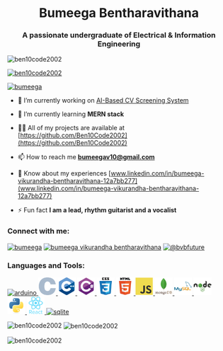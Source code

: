 <h1 align="center">Bumeega Bentharavithana</h1>
<h3 align="center">A passionate undergraduate of Electrical & Information Engineering</h3>

<p align="left"> <img src="https://komarev.com/ghpvc/?username=ben10code2002&label=Profile%20views&color=0e75b6&style=flat" alt="ben10code2002" /> </p>

<p align="left"> <a href="https://github.com/ryo-ma/github-profile-trophy"><img src="https://github-profile-trophy.vercel.app/?username=ben10code2002" alt="ben10code2002" /></a> </p>

<p align="left"> <a href="https://twitter.com/Bumeega_EIE" target="blank"><img src="https://img.shields.io/twitter/follow/bumeega?logo=twitter&style=for-the-badge" alt="bumeega" /></a> </p>

- 🔭 I’m currently working on [AI-Based CV Screening System](-)

- 🌱 I’m currently learning **MERN stack**

- 👨‍💻 All of my projects are available at [https://github.com/Ben10Code2002](https://github.com/Ben10Code2002)

- 📫 How to reach me **bumeegav10@gmail.com**

- 📄 Know about my experiences [www.linkedin.com/in/bumeega-vikurandha-bentharavithana-12a7bb277](www.linkedin.com/in/bumeega-vikurandha-bentharavithana-12a7bb277)

- ⚡ Fun fact **I am a lead, rhythm guitarist and a vocalist**

<h3 align="left">Connect with me:</h3>
<p align="left">
<a href="https://twitter.com/Bumeega_EIE" target="blank"><img align="center" src="https://raw.githubusercontent.com/rahuldkjain/github-profile-readme-generator/master/src/images/icons/Social/twitter.svg" alt="bumeega" height="30" width="40" /></a>
<a href="https://www.linkedin.com/in/bumeega-vikurandha-bentharavithana-12a7bb277/" target="blank"><img align="center" src="https://raw.githubusercontent.com/rahuldkjain/github-profile-readme-generator/master/src/images/icons/Social/linked-in-alt.svg" alt="bumeega vikurandha bentharavithana" height="30" width="40" /></a>
<a href="https://www.youtube.com/@bvbfuture" target="blank"><img align="center" src="https://raw.githubusercontent.com/rahuldkjain/github-profile-readme-generator/master/src/images/icons/Social/youtube.svg" alt="@bvbfuture" height="30" width="40" /></a>
</p>

<h3 align="left">Languages and Tools:</h3>
<p align="left"> <a href="https://www.arduino.cc/" target="_blank" rel="noreferrer"> <img src="https://cdn.worldvectorlogo.com/logos/arduino-1.svg" alt="arduino" width="40" height="40"/> </a> <a href="https://www.cprogramming.com/" target="_blank" rel="noreferrer"> <img src="https://raw.githubusercontent.com/devicons/devicon/master/icons/c/c-original.svg" alt="c" width="40" height="40"/> </a> <a href="https://www.w3schools.com/cpp/" target="_blank" rel="noreferrer"> <img src="https://raw.githubusercontent.com/devicons/devicon/master/icons/cplusplus/cplusplus-original.svg" alt="cplusplus" width="40" height="40"/> </a> <a href="https://www.w3schools.com/cs/" target="_blank" rel="noreferrer"> <img src="https://raw.githubusercontent.com/devicons/devicon/master/icons/csharp/csharp-original.svg" alt="csharp" width="40" height="40"/> </a> <a href="https://www.w3schools.com/css/" target="_blank" rel="noreferrer"> <img src="https://raw.githubusercontent.com/devicons/devicon/master/icons/css3/css3-original-wordmark.svg" alt="css3" width="40" height="40"/> </a> <a href="https://www.w3.org/html/" target="_blank" rel="noreferrer"> <img src="https://raw.githubusercontent.com/devicons/devicon/master/icons/html5/html5-original-wordmark.svg" alt="html5" width="40" height="40"/> </a> <a href="https://developer.mozilla.org/en-US/docs/Web/JavaScript" target="_blank" rel="noreferrer"> <img src="https://raw.githubusercontent.com/devicons/devicon/master/icons/javascript/javascript-original.svg" alt="javascript" width="40" height="40"/> </a> <a href="https://www.mongodb.com/" target="_blank" rel="noreferrer"> <img src="https://raw.githubusercontent.com/devicons/devicon/master/icons/mongodb/mongodb-original-wordmark.svg" alt="mongodb" width="40" height="40"/> </a> <a href="https://www.mysql.com/" target="_blank" rel="noreferrer"> <img src="https://raw.githubusercontent.com/devicons/devicon/master/icons/mysql/mysql-original-wordmark.svg" alt="mysql" width="40" height="40"/> </a> <a href="https://nodejs.org" target="_blank" rel="noreferrer"> <img src="https://raw.githubusercontent.com/devicons/devicon/master/icons/nodejs/nodejs-original-wordmark.svg" alt="nodejs" width="40" height="40"/> </a> <a href="https://www.python.org" target="_blank" rel="noreferrer"> <img src="https://raw.githubusercontent.com/devicons/devicon/master/icons/python/python-original.svg" alt="python" width="40" height="40"/> </a> <a href="https://reactjs.org/" target="_blank" rel="noreferrer"> <img src="https://raw.githubusercontent.com/devicons/devicon/master/icons/react/react-original-wordmark.svg" alt="react" width="40" height="40"/> </a> <a href="https://www.sqlite.org/" target="_blank" rel="noreferrer"> <img src="https://www.vectorlogo.zone/logos/sqlite/sqlite-icon.svg" alt="sqlite" width="40" height="40"/> </a> </p>

<p><img align="left" src="https://github-readme-stats.vercel.app/api/top-langs?username=ben10code2002&show_icons=true&locale=en&layout=compact" alt="ben10code2002" /></p>

<p>&nbsp;<img align="center" src="https://github-readme-stats.vercel.app/api?username=ben10code2002&show_icons=true&locale=en" alt="ben10code2002" /></p>

<p><img align="center" src="https://github-readme-streak-stats.herokuapp.com/?user=ben10code2002&" alt="ben10code2002" /></p>

